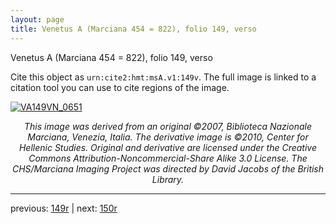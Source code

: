 ```yaml
---
layout: page
title: Venetus A (Marciana 454 = 822), folio 149, verso
---
```


Venetus A (Marciana 454 = 822), folio 149, verso

Cite this object as `urn:cite2:hmt:msA.v1:149v`.  The full image is linked to a citation tool you can use to cite regions of the image.

[![VA149VN_0651](http://www.homermultitext.org/iipsrv?IIIF=/project/homer/pyramidal/deepzoom/hmt/vaimg/2017a/VA149VN_0651.tif/full/800,/0/default.jpg)](http://www.homermultitext.org/ict2/?urn=urn:cite2:hmt:vaimg.2017a:VA149VN_0651) 

<p style="text-align: center; font-style: italic;">This image was derived from an original ©2007, Biblioteca Nazionale Marciana, Venezia, Italia. The derivative image is ©2010, Center for Hellenic Studies. Original and derivative are licensed under the Creative Commons Attribution-Noncommercial-Share Alike 3.0 License. The CHS/Marciana Imaging Project was directed by David Jacobs of the British Library.</p>

---

previous: [149r](../149r/) | next: [150r](../150r/)